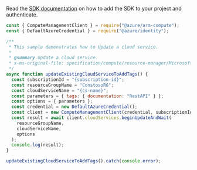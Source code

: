 Read the [SDK documentation](https://github.com/Azure/azure-sdk-for-js/blob/%40azure%2Farm-compute_19.0.0/sdk/compute/arm-compute/README.md) on how to add the SDK to your project and authenticate.

```javascript
const { ComputeManagementClient } = require("@azure/arm-compute");
const { DefaultAzureCredential } = require("@azure/identity");

/**
 * This sample demonstrates how to Update a cloud service.
 *
 * @summary Update a cloud service.
 * x-ms-original-file: specification/compute/resource-manager/Microsoft.Compute/stable/2021-03-01/examples/UpdateCloudServiceToIncludeTags.json
 */
async function updateExistingCloudServiceToAddTags() {
  const subscriptionId = "{subscription-id}";
  const resourceGroupName = "ConstosoRG";
  const cloudServiceName = "{cs-name}";
  const parameters = { tags: { documentation: "RestAPI" } };
  const options = { parameters };
  const credential = new DefaultAzureCredential();
  const client = new ComputeManagementClient(credential, subscriptionId);
  const result = await client.cloudServices.beginUpdateAndWait(
    resourceGroupName,
    cloudServiceName,
    options
  );
  console.log(result);
}

updateExistingCloudServiceToAddTags().catch(console.error);
```

